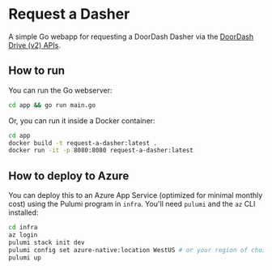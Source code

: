 # Request a Dasher

A simple Go webapp for requesting a DoorDash Dasher via the [DoorDash Drive (v2) APIs](https://developer.doordash.com/en-US/api/drive).

## How to run

You can run the Go webserver:

```sh
cd app && go run main.go
```

Or, you can run it inside a Docker container:

```sh
cd app
docker build -t request-a-dasher:latest .
docker run -it -p 8080:8080 request-a-dasher:latest
```

## How to deploy to Azure

You can deploy this to an Azure App Service (optimized for minimal monthly cost) using the Pulumi program in `infra`. You'll need `pulumi` and the `az` CLI installed:

```sh
cd infra
az login
pulumi stack init dev
pulumi config set azure-native:location WestUS # or your region of choice
pulumi up
```
